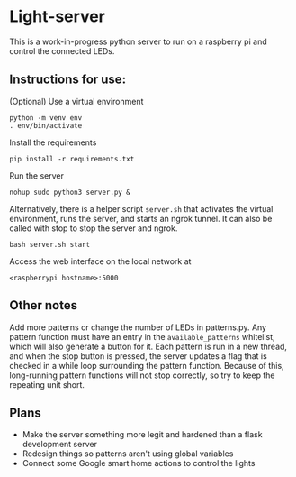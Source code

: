 # Light-server
This is a work-in-progress python server to run on a raspberry pi and control the connected LEDs. 

## Instructions for use:

(Optional) Use a virtual environment
```
python -m venv env
. env/bin/activate
```

Install the requirements 
```
pip install -r requirements.txt
```

Run the server 
```
nohup sudo python3 server.py &
```
Alternatively, there is a helper script `server.sh` that activates the virtual environment, runs the server, and starts an ngrok tunnel. It can also be called with stop to stop the server and ngrok.
```
bash server.sh start
```

Access the web interface on the local network at 
```
<raspberrypi hostname>:5000
```

## Other notes

Add more patterns or change the number of LEDs in patterns.py. Any pattern function must have an entry in the `available_patterns` whitelist, which will also generate a button for it. Each pattern is run in a new thread, and when the stop button is pressed, the server updates a flag that is checked in a while loop surrounding the pattern function. Because of this, long-running pattern functions will not stop correctly, so try to keep the repeating unit short.

## Plans
- Make the server something more legit and hardened than a flask development server
- Redesign things so patterns aren't using global variables
- Connect some Google smart home actions to control the lights
